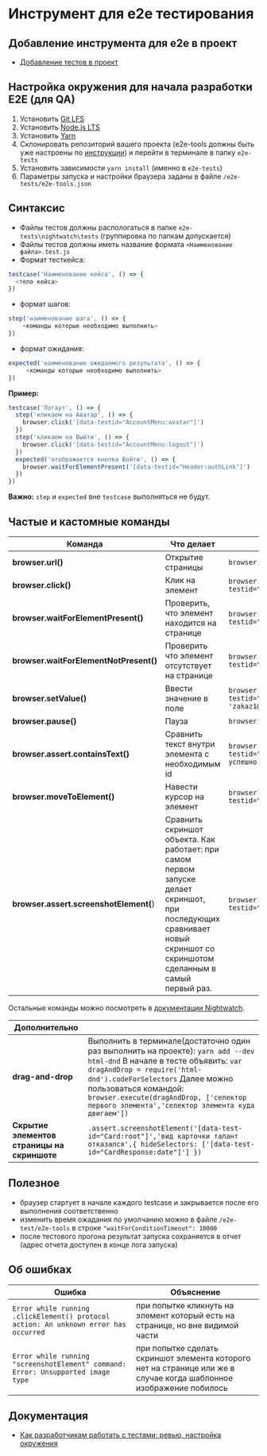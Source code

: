 # Инструмент для e2e тестирования

## Добавление инструмента для e2e в проект

- [Добавление тестов в проект](./docs/SETUP.md)

## Настройка окружения для начала разработки E2E (для QA)

1. Установить [Git LFS](https://git-lfs.github.com)
1. Установить [Node.js LTS](https://nodejs.org/en/)
1. Установить [Yarn](https://yarnpkg.com/lang/en/docs/install/)
1. Склонировать репозиторий вашего проекта (e2e-tools должны быть уже настроены по [инструкции](./docs/SETUP.md)) и перейти в терминале в папку `e2e-tests`
1. Установить зависимости `yarn install` (именно в `e2e-tests`)
1. Параметры запуска и настройки браузера заданы в файле `/e2e-tests/e2e-tools.json`

## Синтаксис

- Файлы тестов должны распологаться в папке `e2e-tests\nightwatch\tests` (группировка по папкам допускается)
- Файлы тестов должны иметь название формата `<Наименование файла>.test.js`
- Формат тесткейса:

```javascript
testcase('Наименование кейса', () => {
  <тело кейса>
})
```

- формат шагов:

```javascript
step('наименование шага', () => {
	<команды которые необходимо выполнить>
})
```

- формат ожидания:

```javascript
expected('наименование ожидаемого результата', () => {
	 <команды которые необходимо выполнить>
})
```

**Пример:**

```javascript
testcase('Логаут', () => {
  step('кликаем на Аватар', () => {
    browser.click('[data-testid="AccountMenu:avatar"]')
  })
  step('кликаем на Выйти', () => {
    browser.click('[data-testid="AccountMenu:logout"]')
  })
  expected('отображается кнопка Войти', () => {
    browser.waitForElementPresent('[data-testid="Header:authLink"]')
  })
})
```

**Важно:** `step` и `expected` вне `testcase` выполняться не будут.

## Частые и кастомные команды

| Команда                                | Что делает                                                                                                                                                               | Пример                                                                                              |
| -------------------------------------- | ------------------------------------------------------------------------------------------------------------------------------------------------------------------------ | --------------------------------------------------------------------------------------------------- |
| **browser.url()**                      | Открытие страницы                                                                                                                                                        | `browser.url(browser.launch_url)`                                                                   |
| **browser.click()**                    | Клик на элемент                                                                                                                                                          | `browser.click('[data-testid="Header:authLink"]')`                                                  |
| **browser.waitForElementPresent()**    | Проверить, что элемент находится на странице                                                                                                                             | `browser.waitForElementPresent('[data-testid="AuthForm:form"]')`                                    |
| **browser.waitForElementNotPresent()** | Проверить что элемент отсутствует на странице                                                                                                                            | `browser.waitForElementNotPresent('[data-testid="AuthForm:form"]')`                                 |
| **browser.setValue()**                 | Ввести значение в поле                                                                                                                                                   | `browser.setValue('[data-testid="AuthForm:email"]', 'zakaz1@zakaz.ru')`                             |
| **browser.pause()**                    | Пауза                                                                                                                                                                    | `browser.pause(5000)`                                                                               |
| **browser.assert.containsText()**      | Сравнить текст внутри элемента с необходимым id                                                                                                                          | `browser.assert.containsText('[data-testid="PasswordEditForm:informer"]','Пароль успешно изменён')` |
| **browser.moveToElement()**            | Навести курсор на элемент                                                                                                                                                | `browser.moveToElement('[data-testid="EditForm"]', 1, 1)`                                           |
| **browser.assert.screenshotElement(**) | Сравнить скриншот объекта. Как работает: при самом первом запуске делает скриншот, при последующих сравнивает новый скриншот со скриншотом сделанным в самый первый раз. | `browser.assert.screenshotElement('[data-testid="EditForm"]','форма редактирования')`               |

Остальные команды можно посмотреть в [документации Nightwatch](https://nightwatchjs.org/api/).

| Дополнительно                               |                                                                                                                                                                                                                                                                                                                  |
| ------------------------------------------- | ---------------------------------------------------------------------------------------------------------------------------------------------------------------------------------------------------------------------------------------------------------------------------------------------------------------- |
| **drag-and-drop**                           | Выполнить в терминале(достаточно один раз выполнить на проекте): `yarn add --dev html-dnd` В начале в тесте объявить: `var dragAndDrop = require('html-dnd').codeForSelectors` Далее можно пользоваться командой: `browser.execute(dragAndDrop, ['селектор первого элемента','селектор элемента куда двигаем'])` |
| **Скрытие элементов страницы на скриншоте** | `.assert.screenshotElement('[data-test-id="Card:root"]','вид карточки талант отказался',{ hideSelectors: ['[data-test-id="CardResponse:date"]'] })`                                                                                                                                                              |

## Полезное

- браузер стартует в начале каждого testcase и закрывается после его выполнения соответственно
- изменить время ожадания по умолчанию можно в файле `/e2e-test/e2e-tools` в строке `"waitForConditionTimeout": 10000`
- после тестового прогона результат запуска сохраняется в отчет (адрес отчета доступен в конце лога запуска)

## Об ошибках

| Ошибка                                                                               | Объяснение                                                                                                          |
| ------------------------------------------------------------------------------------ | ------------------------------------------------------------------------------------------------------------------- |
| `Error while running .clickElement() protocol action: An unknown error has occurred` | при попытке кликнуть на элемент который есть на странице, но вне видимой части                                      |
| `Error while running "screenshotElement" command: Error: Unsupported image type`     | при попытке сделать скриншот элемента которого нет на странице или же в случае когда шаблонное изображение побилось |

## Документация

- [Как разработчикам работать с тестами: ревью, настройка окружения](./docs/DEVELOPERS_DOC.md)
